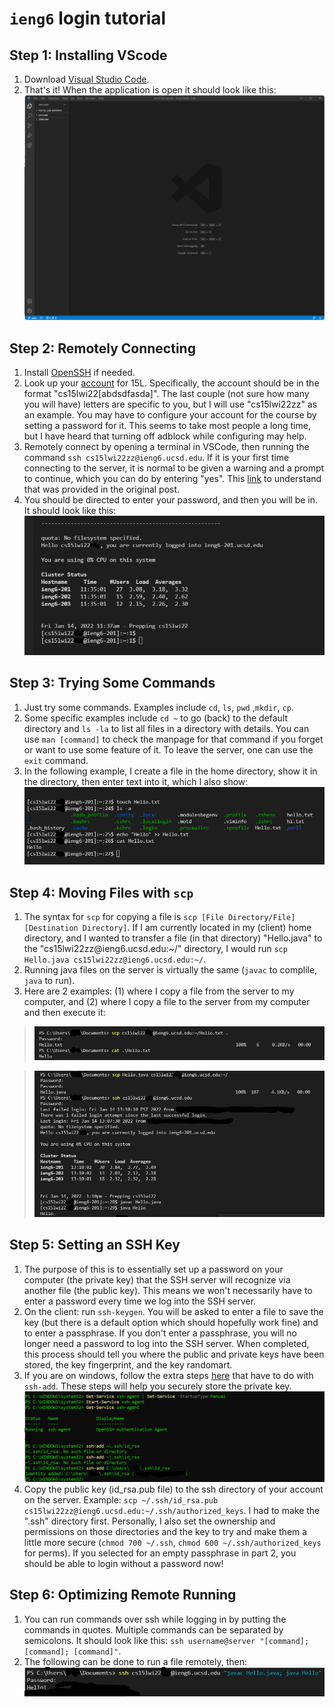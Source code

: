 # `ieng6` login tutorial
## Step 1: Installing VScode

1.  Download [Visual Studio Code](https://code.visualstudio.com/).
2. That's it! When the application is open it should look like this:
![Image](Step_1.png)

## Step 2: Remotely Connecting

1. Install [OpenSSH](https://docs.microsoft.com/en-us/windows-server/administration/openssh/openssh_install_firstuse) if needed.
2. Look up your [account](https://sdacs.ucsd.edu/~icc/index.php) for 15L. Specifically, the account should be in the format "cs15lwi22[abdsdfasda]". The last couple (not sure how many you will have) letters are specific to you, but I will use "cs15lwi22zz" as an example. You may have to configure your account for the course by setting a password for it. This seems to take most people a long time, but I have heard that turning off adblock while configuring may help.
3. Remotely connect by opening a terminal in VSCode, then running the command 
`ssh cs15lwi22zz@ieng6.ucsd.edu`. If it is your first time connecting to the server, it is normal to be given a warning and a prompt to continue, which you can do by entering "yes". This [link](https://superuser.com/questions/421074/ssh-the-authenticity-of-host-host-cant-be-established/421084#421084) to understand that was provided in the original post.
4. You should be directed to enter your password, and then you will be in. It should look like this:
![Image](Step_2.png)

## Step 3: Trying Some Commands
1. Just try some commands. Examples include `cd`, `ls`, `pwd` ,`mkdir`, `cp`.
2. Some specific examples include `cd ~` to go (back) to the default directory and `ls -la` to list all files in a directory with details. You can use `man [command]` to check the manpage for that command if you forget or want to use some feature of it. To leave the server, one can use the `exit` command.
3. In the following example, I create a file in the home directory, show it in the directory, then enter text into it, which I also show:
![Image](Step_3.png)

## Step 4: Moving Files with `scp`
1. The syntax for `scp` for copying a file is `scp [File Directory/File] [Destination Directory]`. If I am currently located in my (client) home directory, and I wanted to transfer a file (in that directory) "Hello.java" to the "cs15lwi22zz@ieng6[]().ucsd.edu:~/" directory, I would run `scp Hello.java cs15lwi22zz@ieng6.ucsd.edu:~/`.
2. Running java files on the server is virtually the same (`javac` to complile, `java` to run).
3. Here are 2 examples: (1) where I copy a file from the server to my computer, and (2) where I copy a file to the server from my computer and then execute it:
> ![Image](Step_4_1.png)


>![Image](Step_4_2.png)


## Step 5: Setting an SSH Key
1. The purpose of this is to essentially set up a password on your computer (the private key) that the SSH server will recognize via another file (the public key). This means we won't necessarily have to enter a password every time we log into the SSH server.
2. On the client: run `ssh-keygen`. You will be asked to enter a file to save the key (but there is a default option which should hopefully work fine) and to enter a passphrase. If you don't enter a passphrase, you will no longer need a password to log into the SSH server. When completed, this process should tell you where the public and private keys have been stored, the key fingerprint, and the key randomart.
3. If you are on windows, follow the extra steps [here](https://docs.microsoft.com/en-us/windows-server/administration/openssh/openssh_keymanagement#user-key-generation) that have to do with `ssh-add`. These steps will help you securely store the private key.
![Image](Step_5.png)
4. Copy the public key (id_rsa.pub file) to the ssh directory of your account on the server. Example: `scp ~/.ssh/id_rsa.pub cs15lwi22zz@ieng6.ucsd.edu:~/.ssh/authorized_keys`. I had to make the ".ssh" directory first. Personally, I also set the ownership and permissions on those directories and the key to try and make them a little more secure (`chmod 700 ~/.ssh`, `chmod 600 ~/.ssh/authorized_keys` for perms). If you selected for an empty passphrase in part 2, you should be able to login without a password now!

## Step 6: Optimizing Remote Running
1. You can run commands over ssh while logging in by putting the commands in quotes. Multiple commands can be separated by semicolons. It should look like this: `ssh username@server "[command]; [command]; [command]"`.
2. The following can be done to run a file remotely, then:
![Image](Step_6.png)